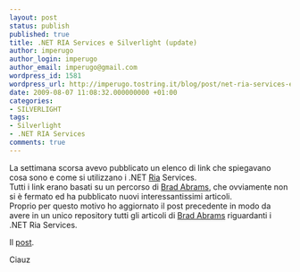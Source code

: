 ```yaml
---
layout: post
status: publish
published: true
title: .NET RIA Services e Silverlight (update)
author: imperugo
author_login: imperugo
author_email: imperugo@gmail.com
wordpress_id: 1581
wordpress_url: http://imperugo.tostring.it/blog/post/net-ria-services-e-silverlight-update/
date: 2009-08-07 11:08:32.000000000 +01:00
categories:
- SILVERLIGHT
tags:
- Silverlight
- .NET RIA Services
comments: true
---
```

<p>La settimana scorsa avevo pubblicato un elenco di link che spiegavano cosa sono e come si utilizzano i .NET <a title="Rich Internet Application" href="http://it.wikipedia.org/wiki/Rich_Internet_application" rel="nofollow" target="_blank">Ria</a> Services.    <br />
Tutti i link erano basati su un percorso di <a href="http://blogs.msdn.com/brada/default.aspx">Brad Abrams</a>, che ovviamente non si &egrave; fermato ed ha pubblicato nuovi interessantissimi articoli.    <br />
Proprio per questo motivo ho aggiornato il post precedente in modo da avere in un unico repository tutti gli articoli di <a href="http://blogs.msdn.com/brada/default.aspx">Brad Abrams</a> riguardanti i .NET Ria Services.</p>
<p>Il <a title=".NET RIA Services e Silverlight" href="http://imperugo.tostring.it/Blog/Post/NET-RIA-Services-e-Silverlight" target="_blank">post</a>.</p>
<p>Ciauz</p>
